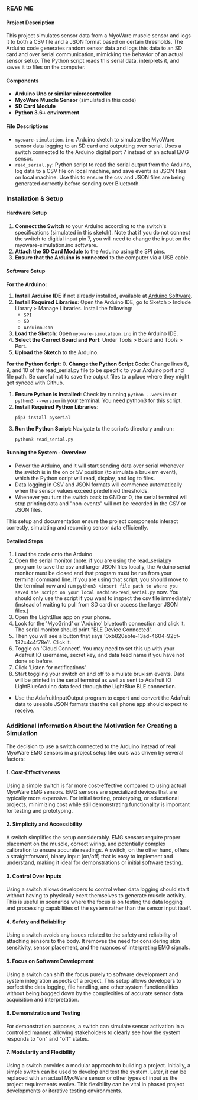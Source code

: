 ### READ ME

#### Project Description
This project simulates sensor data from a MyoWare muscle sensor and logs it to both a CSV file and a JSON format based on certain thresholds. The Arduino code generates random sensor data and logs this data to an SD card and over serial communication, mimicking the behavior of an actual sensor setup. The Python script reads this serial data, interprets it, and saves it to files on the computer.

#### Components
- **Arduino Uno or similar microcontroller**
- **MyoWare Muscle Sensor** (simulated in this code)
- **SD Card Module**
- **Python 3.6+ environment**

#### File Descriptions
- `myoware-simulation.ino`: Arduino sketch to simulate the MyoWare sensor data logging to an SD card and outputting over serial. Uses a switch connected to the Arduino digital port 7 instead of an actual EMG sensor.
- `read_serial.py`: Python script to read the serial output from the Arduino, log data to a CSV file on local machine, and save events as JSON files on local machine.  Use this to ensure the csv and JSON files are being generated correctly before sending over Bluetooth.

### Installation & Setup

#### Hardware Setup
1. **Connect the Switch** to your Arduino according to the switch's specifications (simulated in this sketch). Note that if you do not connect the switch to digitial input pin 7, you will need to change the input on the myoware-simulation.ino software.
2. **Attach the SD Card Module** to the Arduino using the SPI pins.
3. **Ensure that the Arduino is connected** to the computer via a USB cable.

#### Software Setup

**For the Arduino:**
1. **Install Arduino IDE** if not already installed, available at [Arduino Software](https://www.arduino.cc/en/software).
2. **Install Required Libraries**: Open the Arduino IDE, go to Sketch > Include Library > Manage Libraries. Install the following:
   - `SPI`
   - `SD`
   - `ArduinoJson`
3. **Load the Sketch**: Open `myoware-simulation.ino` in the Arduino IDE.
4. **Select the Correct Board and Port**: Under Tools > Board and Tools > Port.
5. **Upload the Sketch** to the Arduino.

**For the Python Script:**
0. **Change the Python Script Code**: Change lines 8, 9, and 10 of the read_serial.py file to be specific to your Arduino port and file path.  Be careful not to save the output files to a place where they might get synced with Github.
1. **Ensure Python is Installed**: Check by running `python --version` or `python3 --version` in your terminal.  You need python3 for this script.
2. **Install Required Python Libraries**:
   ```
   pip3 install pyserial
   ```
3. **Run the Python Script**: Navigate to the script’s directory and run:
   ```
   python3 read_serial.py
   ```

#### Running the System - Overview
- Power the Arduino, and it will start sending data over serial whenever the switch is in the on or 5V position (to simulate a bruxism event), which the Python script will read, display, and log to files.
- Data logging in CSV and JSON formats will commence automatically when the sensor values exceed predefined thresholds.
- Whenever you turn the switch back to GND or 0, the serial terminal will stop printing data and "non-events" will not be recorded in the CSV or JSON files.

This setup and documentation ensure the project components interact correctly, simulating and recording sensor data efficiently.

#### Detailed Steps
1. Load the code onto the Arduino
2. Open the serial monitor (note: if you are using the read_serial.py program to save the csv and larger JSON files locally, the Arduino serial monitor must be closed and that program must be run from your terminal command line.  If you are using that script, you should move to the terminal now and run `python3 <insert file path to where you saved the script on your local machine>read_serial.py` now.  You should only use the script if you want to inspect the csv file immediately (instead of waiting to pull from SD card) or access the larger JSON files.)
3. Open the LightBlue app on your phone.
4. Look for the 'MyoGrind' or 'Arduino' bluetooth connection and click it. The serial monitor should print "BLE Device Connected".
5. Then you will see a button that says '0xb820ebfe-13ad-4604-925f-132c4c4f78e1'.  Click it.
6. Toggle on 'Cloud Connect'.  You may need to set this up with your Adafruit IO username, secret key, and data feed name if you have not done so before.
7. Click 'Listen for notifications'
8. Start toggling your switch on and off to simulate bruxism events. Data will be printed in the serial terminal as well as sent to Adafruit IO LightBlueArduino data feed through the LightBlue BLE connection.
- Use the AdafruitInputOutput program to export and convert the Adafruit data to useable JSON formats that the cell phone app should expect to receive. 


### Additional Information About the Motivation for Creating a Simulation
The decision to use a switch connected to the Arduino instead of real MyoWare EMG sensors in a project setup like ours was driven by several factors:

#### 1. **Cost-Effectiveness**
Using a simple switch is far more cost-effective compared to using actual MyoWare EMG sensors. EMG sensors are specialized devices that are typically more expensive. For initial testing, prototyping, or educational projects, minimizing cost while still demonstrating functionality is important for testing and prototyping.

#### 2. **Simplicity and Accessibility**
A switch simplifies the setup considerably. EMG sensors require proper placement on the muscle, correct wiring, and potentially complex calibration to ensure accurate readings. A switch, on the other hand, offers a straightforward, binary input (on/off) that is easy to implement and understand, making it ideal for demonstrations or initial software testing.

#### 3. **Control Over Inputs**
Using a switch allows developers to control when data logging should start without having to physically exert themselves to generate muscle activity. This is useful in scenarios where the focus is on testing the data logging and processing capabilities of the system rather than the sensor input itself.

#### 4. **Safety and Reliability**
Using a switch avoids any issues related to the safety and reliability of attaching sensors to the body. It removes the need for considering skin sensitivity, sensor placement, and the nuances of interpreting EMG signals.

#### 5. **Focus on Software Development**
Using a switch can shift the focus purely to software development and system integration aspects of a project. This setup allows developers to perfect the data logging, file handling, and other system functionalities without being bogged down by the complexities of accurate sensor data acquisition and interpretation.

#### 6. **Demonstration and Testing**
For demonstration purposes, a switch can simulate sensor activation in a controlled manner, allowing stakeholders to clearly see how the system responds to "on" and "off" states.

#### 7. **Modularity and Flexibility**
Using a switch provides a modular approach to building a project. Initially, a simple switch can be used to develop and test the system. Later, it can be replaced with an actual MyoWare sensor or other types of input as the project requirements evolve. This flexibility can be vital in phased project developments or iterative testing environments.
